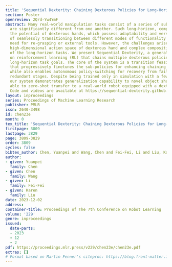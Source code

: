 ```yaml
---
title: 'Sequential Dexterity: Chaining Dexterous Policies for Long-Horizon Manipulation'
section: Poster
openreview: 2Qrd-Yw4YmF
abstract: Many real-world manipulation tasks consist of a series of subtasks that
  are significantly different from one another. Such long-horizon, complex tasks highlight
  the potential of dexterous hands, which possess adaptability and versatility, capable
  of seamlessly transitioning between different modes of functionality without the
  need for re-grasping or external tools. However, the challenges arise due to the
  high-dimensional action space of dexterous hand and complex compositional dynamics
  of the long-horizon tasks. We present Sequential Dexterity, a general system based
  on reinforcement learning (RL) that chains multiple dexterous policies for achieving
  long-horizon task goals. The core of the system is a transition feasibility function
  that progressively finetunes the sub-policies for enhancing chaining success rate,
  while also enables autonomous policy-switching for recovery from failures and bypassing
  redundant stages. Despite being trained only in simulation with a few task objects,
  our system demonstrates generalization capability to novel object shapes and is
  able to zero-shot transfer to a real-world robot equipped with a dexterous hand.
  Code and videos are available at https://sequential-dexterity.github.io.
layout: inproceedings
series: Proceedings of Machine Learning Research
publisher: PMLR
issn: 2640-3498
id: chen23e
month: 0
tex_title: 'Sequential Dexterity: Chaining Dexterous Policies for Long-Horizon Manipulation'
firstpage: 3809
lastpage: 3829
page: 3809-3829
order: 3809
cycles: false
bibtex_author: Chen, Yuanpei and Wang, Chen and Fei-Fei, Li and Liu, Karen
author:
- given: Yuanpei
  family: Chen
- given: Chen
  family: Wang
- given: Li
  family: Fei-Fei
- given: Karen
  family: Liu
date: 2023-12-02
address:
container-title: Proceedings of The 7th Conference on Robot Learning
volume: '229'
genre: inproceedings
issued:
  date-parts:
  - 2023
  - 12
  - 2
pdf: https://proceedings.mlr.press/v229/chen23e/chen23e.pdf
extras: []
# Format based on Martin Fenner's citeproc: https://blog.front-matter.io/posts/citeproc-yaml-for-bibliographies/
---
```

